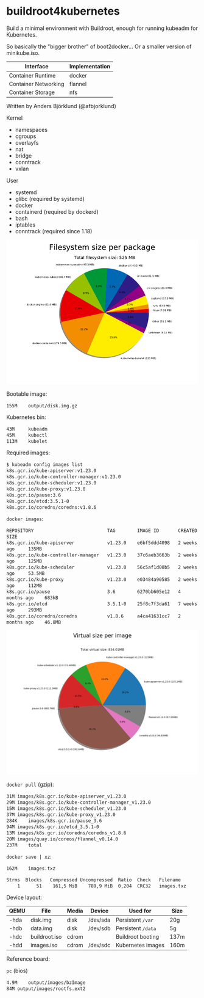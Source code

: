 buildroot4kubernetes
====================

Build a minimal environment with Buildroot, enough for running kubeadm for Kubernetes.

So basically the "bigger brother" of boot2docker... Or a smaller version of minikube.iso.

Interface            | Implementation
---------            | --------------
Container Runtime    | docker
Container Networking | flannel
Container Storage    | nfs

Written by Anders Björklund (@afbjorklund)


Kernel
* namespaces
* cgroups
* overlayfs
* nat
* bridge
* conntrack
* vxlan

User
* systemd
* glibc (required by systemd)
* docker
* containerd (required by dockerd)
* bash
* iptables
* conntrack (required since 1.18)


![graph size](graph-size.png)

Bootable image:

```
155M	output/disk.img.gz
```

Kubernetes bin:

```
43M     kubeadm
45M     kubectl
113M    kubelet
```

Required images:

```console
$ kubeadm config images list
k8s.gcr.io/kube-apiserver:v1.23.0
k8s.gcr.io/kube-controller-manager:v1.23.0
k8s.gcr.io/kube-scheduler:v1.23.0
k8s.gcr.io/kube-proxy:v1.23.0
k8s.gcr.io/pause:3.6
k8s.gcr.io/etcd:3.5.1-0
k8s.gcr.io/coredns/coredns:v1.8.6
```

`docker images`:

```
REPOSITORY                           TAG        IMAGE ID       CREATED         SIZE
k8s.gcr.io/kube-apiserver            v1.23.0    e6bf5ddd4098   2 weeks ago     135MB
k8s.gcr.io/kube-controller-manager   v1.23.0    37c6aeb3663b   2 weeks ago     125MB
k8s.gcr.io/kube-scheduler            v1.23.0    56c5af1d00b5   2 weeks ago     53.5MB
k8s.gcr.io/kube-proxy                v1.23.0    e03484a90585   2 weeks ago     112MB
k8s.gcr.io/pause                     3.6        6270bb605e12   4 months ago    683kB
k8s.gcr.io/etcd                      3.5.1-0    25f8c7f3da61   7 weeks ago     293MB
k8s.gcr.io/coredns/coredns           v1.8.6     a4ca41631cc7   2 months ago    46.8MB
```

![image size](image-size.png)

`docker pull` (gzip):

```
31M	images/k8s.gcr.io/kube-apiserver_v1.23.0
29M	images/k8s.gcr.io/kube-controller-manager_v1.23.0
15M	images/k8s.gcr.io/kube-scheduler_v1.23.0
37M	images/k8s.gcr.io/kube-proxy_v1.23.0
284K	images/k8s.gcr.io/pause_3.6
94M	images/k8s.gcr.io/etcd_3.5.1-0
13M	images/k8s.gcr.io/coredns/coredns_v1.8.6
20M	images/quay.io/coreos/flannel_v0.14.0
237M	total
```

`docker save | xz`:

```
162M	images.txz
```

```
Strms  Blocks   Compressed Uncompressed  Ratio  Check   Filename
    1      51    161,5 MiB    789,9 MiB  0,204  CRC32   images.txz
```

Device layout:

| QEMU | File          | Media | Device   | Used for          | Size |
| ---- | ------------- | ----- | -------- | ----------------- | ---- |
| -hda | disk.img      | disk  | /dev/sda | Persistent `/var` |  20g |
| -hdb | data.img      | disk  | /dev/sdb | Persistent `/data`|   5g |
| -hdc | buildroot.iso | cdrom |          | Buildroot booting | 137m |
| -hdd | images.iso    | cdrom | /dev/sdc | Kubernetes images | 160m |

Reference board:

`pc` (bios)

```
4.9M	output/images/bzImage
84M	output/images/rootfs.ext2
```

